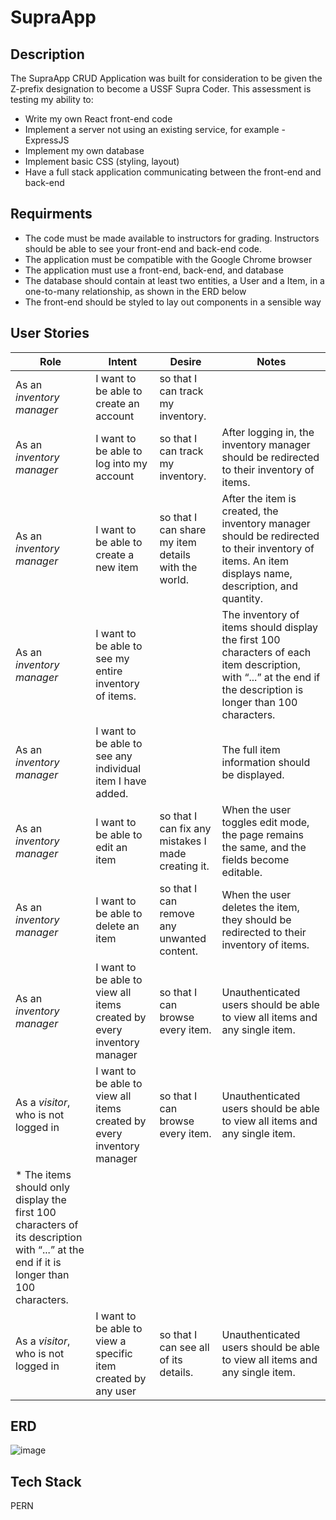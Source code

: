 # SupraApp
## Description
The SupraApp CRUD Application was built for consideration to be given the Z-prefix designation to become a USSF Supra Coder. This assessment is testing my ability to:
* Write my own React front-end code
* Implement a server not using an existing service, for example - ExpressJS
* Implement my own database
* Implement basic CSS (styling, layout)
* Have a full stack application communicating between the front-end and back-end
## Requirments
* The code must be made available to instructors for grading. Instructors should be able to see your front-end and back-end code.
* The application must be compatible with the Google Chrome browser
* The application must use a front-end, back-end, and database
* The database should contain at least two entities, a User and a Item, in a one-to-many relationship, as shown in the ERD below
* The front-end should be styled to lay out components in a sensible way
## User Stories
|**Role**|**Intent**|**Desire**|**Notes**|
| -------- | ------- | -------- | -------- |
|As an *inventory manager*|I want to be able to create an account|so that I can track my inventory.| |
|As an *inventory manager*|I want to be able to log into my account|so that I can track my inventory.|After logging in, the inventory manager should be redirected to their inventory of items.|
|As an *inventory manager*|I want to be able to create a new item|so that I can share my item details with the world.|After the item is created, the inventory manager should be redirected to their inventory of items. An item displays name, description, and quantity.|
|As an *inventory manager*|I want to be able to see my entire inventory of items.| |The inventory of items should display the first 100 characters of each item description, with “...” at the end if the description is longer than 100 characters.|
|As an *inventory manager*|I want to be able to see any individual item I have added.| |The full item information should be displayed.|
|As an *inventory manager*|I want to be able to edit an item |so that I can fix any mistakes I made creating it.|When the user toggles edit mode, the page remains the same, and the fields become editable.|
|As an *inventory manager*|I want to be able to delete an item|so that I can remove any unwanted content.|When the user deletes the item, they should be redirected to their inventory of items.|
|As an *inventory manager*|I want to be able to view all items created by every inventory manager |so that I can browse every item.|Unauthenticated users should be able to view all items and any single item.|
|As a *visitor*, who is not logged in| I want to be able to view all items created by every inventory manager|so that I can browse every item.|Unauthenticated users should be able to view all items and any single item.
* The items should only display the first 100 characters of its description with “...” at the end if it is longer than 100 characters.|
|As a *visitor*, who is not logged in|I want to be able to view a specific item created by any user|so that I can see all of its details.|Unauthenticated users should be able to view all items and any single item.|


## ERD
![image](https://github.com/sirmurr/SupraApp/assets/168887360/43dcd9fb-3d5d-4065-9456-538efe084fca)

## Tech Stack
PERN
